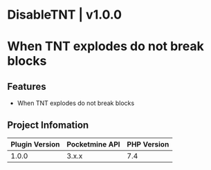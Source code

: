 <h1>DisableTNT | v1.0.0<h1>
<p>When TNT explodes do not break blocks</p>
</div>

## Features
- When TNT explodes do not break blocks

## Project Infomation

| Plugin Version | Pocketmine API | PHP Version |
|---|---|---|
| 1.0.0 | 3.x.x | 7.4 |
 
